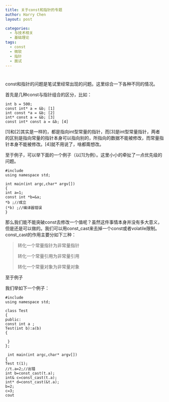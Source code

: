 ```yaml
---
title: 关于const和指针的专题
author: Harry Chen
layout: post

categories:
  - 与技术相关
  - 基础理论
tags:
  - const
  - 微软
  - 指针
  - 面试
---
```

#

const和指针的问题是笔试里经常出现的问题。这里综合一下各种不同的情况。

首先是几种const与指针组合的区分，比如：

	int b = 500;
	const int* a = &b; [1]
	int const *a = &b; [2]
	int* const a = &b; [3]
	const int* const a = &b; [4]

[1]和[2]其实是一样的，都是指向int型常量的指针，而[3]是int型常量指针，两者的区别是指向常量的指针本身可以指向别的，所指向的数据不能被修改，而常量指针本身不能被修改。[4]就不用说了，啥都甭想改。

至于例子，可以举下面的一个例子（以[1]为例）。这里小小的牵扯了一点优先级的问题。

	#include
	using namespace std;

	int main(int argc,char* argv[])
	{
	int a=1;
	const int *b=&a;
	*b ;//成立
	(*b) ;//编译器错误
	}

那么我们能不能突破const去修改一个值呢？虽然这件事情本身并没有多大意义，但是还是可以做的。我们可以用const_cast来去掉一个const或者volatile限制。const_cast的作用主要分如下三种：

> 转化一个常量指针为非常量指针
>
> 转化一个常量引用为非常量引用
>
> 转化一个常量对象为非常量对象

至于例子

我们举如下一个例子：

	#include
	using namespace std;

	class Test
	{
	public:
	const int a ;
	Test(int b):a(b)
	{

	 }
	};

	 int main(int argc,char* argv[])
	{
	Test t(1);
	//t.a=2;//出错
	int b=const_cast(t.a);
	int& c=const_cast(t.a);
	int* d=const_cast(&t.a);
	b=2;
	c=3;
	cout
